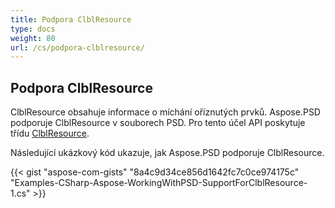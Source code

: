 ```yaml
---
title: Podpora ClblResource
type: docs
weight: 80
url: /cs/podpora-clblresource/
---
```


## **Podpora ClblResource**
ClblResource obsahuje informace o míchání oříznutých prvků. Aspose.PSD podporuje ClblResource v souborech PSD. Pro tento účel API poskytuje třídu [ClblResource](https://reference.aspose.com/net/psd/aspose.psd.fileformats.psd.layers.layerresources/clblresource).

Následující ukázkový kód ukazuje, jak Aspose.PSD podporuje ClblResource.

{{< gist "aspose-com-gists" "8a4c9d34ce856d1642fc7c0ce974175c" "Examples-CSharp-Aspose-WorkingWithPSD-SupportForClblResource-1.cs" >}}
